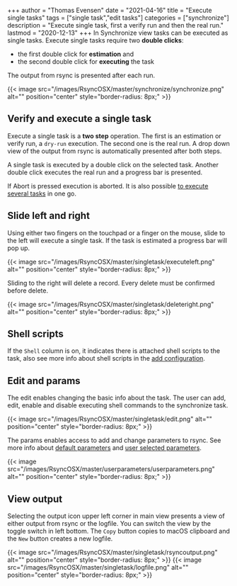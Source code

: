 +++
author = "Thomas Evensen"
date = "2021-04-16"
title =  "Execute single tasks"
tags = ["single task","edit tasks"]
categories = ["synchronize"]
description = "Execute single task, first a verify run and then the real run."
lastmod = "2020-12-13"
+++
In Synchronize view tasks can be executed as single tasks. Execute single tasks require two **double clicks**:

- the first double click for **estimation** and
- the second double click for **executing** the task

The output from rsync is presented after each run.

{{< image src="/images/RsyncOSX/master/synchronize/synchronize.png" alt="" position="center" style="border-radius: 8px;" >}}

## Verify and execute a single task

Execute a single task is a **two step** operation. The first is an estimation or verify run, a `dry-run` execution. The second one is the real run. A drop down view of the output from rsync is automatically presented after both steps.

A single task is executed by a double click on the selected task. Another double click executes the real run and a progress bar is presented.

If Abort is pressed execution is aborted. It is also possible [to execute several tasks](/post/severaltasks/) in one go.

## Slide left and right

Using either two fingers on the touchpad or a finger on the mouse, slide to the left will execute a single task. If the task is estimated a progress bar will pop up.

{{< image src="/images/RsyncOSX/master/singletask/executeleft.png" alt="" position="center" style="border-radius: 8px;" >}}

Sliding to the right will delete a record. Every delete must be confirmed before delete.

{{< image src="/images/RsyncOSX/master/singletask/deleteright.png" alt="" position="center" style="border-radius: 8px;" >}}

## Shell scripts

If the `Shell` column is on, it indicates there is attached shell scripts to the task, also see more info about shell scripts in the [add configuration](/post/addconfigurations/).

## Edit and params

The edit enables changing the basic info about the task. The user can add, edit, enable and disable executing shell commands to the synchronize task.

{{< image src="/images/RsyncOSX/master/singletask/edit.png" alt="" position="center" style="border-radius: 8px;" >}}

The params enables access to add and change parameters to rsync. See more info about [default parameters](/post/rsyncparameters) and [user selected parameters](/post/userparameters/).

{{< image src="/images/RsyncOSX/master/userparameters/userparameters.png" alt="" position="center" style="border-radius: 8px;" >}}

## View output

Selecting the output icon upper left corner in main view presents a view of either output from rsync or the logfile. You can switch the view by the toggle switch in left bottom. The `Copy` button copies to macOS clipboard and the `New` button creates a new logfile.

{{< image src="/images/RsyncOSX/master/singletask/rsyncoutput.png" alt="" position="center" style="border-radius: 8px;" >}}
{{< image src="/images/RsyncOSX/master/singletask/logfile.png" alt="" position="center" style="border-radius: 8px;" >}}
